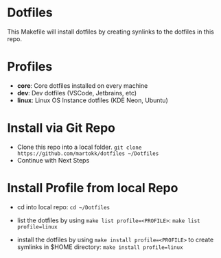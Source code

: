 # Dotfiles
This Makefile will install dotfiles by creating synlinks to the dotfiles in this repo.

# Profiles
- **core**: Core dotfiles installed on every machine
- **dev**: Dev dotfiles (VSCode, Jetbrains, etc)
- **linux**: Linux OS Instance dotfiles (KDE Neon, Ubuntu)


# Install via Git Repo
- Clone this repo into a local folder.
`git clone https://github.com/martokk/dotfiles ~/Dotfiles`
- Continue with Next Steps


# Install Profile from local Repo
- cd into local repo:
`cd ~/Dotfiles`

- list the dotfiles by using `make list profile=<PROFILE>`:
`make list profile=linux`

- install the dotfiles by using `make install profile=<PROFILE>` to create symlinks in $HOME directory:
`make install profile=linux`

